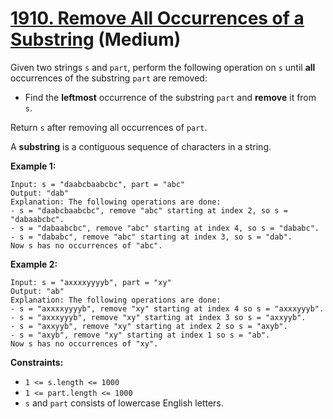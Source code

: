 # [1910. Remove All Occurrences of a Substring][link] (Medium)

[link]: https://leetcode.com/problems/remove-all-occurrences-of-a-substring/

Given two strings `s` and `part`, perform the following operation on `s` until **all** occurrences
of the substring `part` are removed:

- Find the **leftmost** occurrence of the substring `part` and **remove** it from `s`.

Return `s` after removing all occurrences of  `part`.

A **substring** is a contiguous sequence of characters in a string.

**Example 1:**

```
Input: s = "daabcbaabcbc", part = "abc"
Output: "dab"
Explanation: The following operations are done:
- s = "daabcbaabcbc", remove "abc" starting at index 2, so s = "dabaabcbc".
- s = "dabaabcbc", remove "abc" starting at index 4, so s = "dababc".
- s = "dababc", remove "abc" starting at index 3, so s = "dab".
Now s has no occurrences of "abc".
```

**Example 2:**

```
Input: s = "axxxxyyyyb", part = "xy"
Output: "ab"
Explanation: The following operations are done:
- s = "axxxxyyyyb", remove "xy" starting at index 4 so s = "axxxyyyb".
- s = "axxxyyyb", remove "xy" starting at index 3 so s = "axxyyb".
- s = "axxyyb", remove "xy" starting at index 2 so s = "axyb".
- s = "axyb", remove "xy" starting at index 1 so s = "ab".
Now s has no occurrences of "xy".
```

**Constraints:**

- `1 <= s.length <= 1000`
- `1 <= part.length <= 1000`
- `s`  and `part` consists of lowercase English letters.
